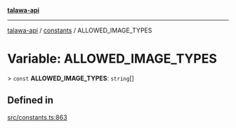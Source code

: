 [**talawa-api**](../../README.md)

***

[talawa-api](../../modules.md) / [constants](../README.md) / ALLOWED\_IMAGE\_TYPES

# Variable: ALLOWED\_IMAGE\_TYPES

\> `const` **ALLOWED\_IMAGE\_TYPES**: `string`[]

## Defined in

[src/constants.ts:863](https://github.com/PalisadoesFoundation/talawa-api/blob/5c5b29a0ea487bda8306089fe128f43f3be29f94/src/constants.ts#L863)
